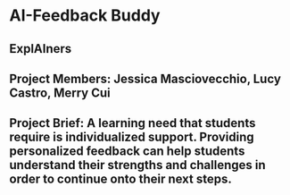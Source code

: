 # AI-Feedback Buddy 
## ExplAIners
## Project Members: Jessica Masciovecchio, Lucy Castro, Merry Cui
## Project Brief:  A learning need that students require is individualized support. Providing personalized feedback can help students understand their strengths and challenges in order to continue onto their next steps. 
